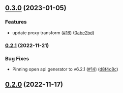 ## [0.3.0](https://github.com/Basis-Theory/basistheory-java/compare/0.2.1...0.3.0) (2023-01-05)


### Features

* update proxy transform ([#16](https://github.com/Basis-Theory/basistheory-java/issues/16)) ([0abe2bd](https://github.com/Basis-Theory/basistheory-java/commit/0abe2bd97a160c34ade0604819ca2a357a3e0b36))


### [0.2.1](https://github.com/Basis-Theory/basistheory-java/compare/0.2.0...0.2.1) (2022-11-21)


### Bug Fixes

* Pinning open api generator to v6.2.1 ([#14](https://github.com/Basis-Theory/basistheory-java/issues/14)) ([d8f4c8c](https://github.com/Basis-Theory/basistheory-java/commit/d8f4c8caa5188f58ad9854b6cfca8ee267f6f05b))


## [0.2.0](https://github.com/Basis-Theory/basistheory-java/compare/0.1.0...0.2.0) (2022-11-17)


